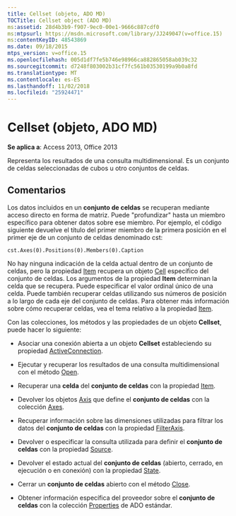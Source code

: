 ```yaml
---
title: Cellset (objeto, ADO MD)
TOCTitle: Cellset object (ADO MD)
ms:assetid: 28d4b3b9-f907-9ec0-00e1-9666c887cdf0
ms:mtpsurl: https://msdn.microsoft.com/library/JJ249047(v=office.15)
ms:contentKeyID: 48543869
ms.date: 09/18/2015
mtps_version: v=office.15
ms.openlocfilehash: 005d1df7fe5b746e98966ca882865058ab039c32
ms.sourcegitcommit: d7248f803002b31cf7fc561b03530199a9b0a8fd
ms.translationtype: MT
ms.contentlocale: es-ES
ms.lasthandoff: 11/02/2018
ms.locfileid: "25924471"
---
```

# <a name="cellset-object-ado-md"></a>Cellset (objeto, ADO MD)

**Se aplica a**: Access 2013, Office 2013

Representa los resultados de una consulta multidimensional. Es un conjunto de celdas seleccionadas de cubos u otro conjuntos de celdas.

## <a name="remarks"></a>Comentarios

Los datos incluidos en un **conjunto de celdas** se recuperan mediante acceso directo en forma de matriz. Puede "profundizar" hasta un miembro específico para obtener datos sobre ese miembro. Por ejemplo, el código siguiente devuelve el título del primer miembro de la primera posición en el primer eje de un conjunto de celdas denominado cst:

`cst.Axes(0).Positions(0).Members(0).Caption`

No hay ninguna indicación de la celda actual dentro de un conjunto de celdas, pero la propiedad [Item](item-property-ado-md-cellset.md) recupera un objeto [Cell](cell-object-ado-md.md) específico del conjunto de celdas. Los argumentos de la propiedad **Item** determinan la celda que se recupera. Puede especificar el valor ordinal único de una celda. Puede también recuperar celdas utilizando sus números de posición a lo largo de cada eje del conjunto de celdas. Para obtener más información sobre cómo recuperar celdas, vea el tema relativo a la propiedad [Item](item-property-ado-md-cellset.md).

Con las colecciones, los métodos y las propiedades de un objeto **Cellset**, puede hacer lo siguiente:

  - Asociar una conexión abierta a un objeto **Cellset** estableciendo su propiedad [ActiveConnection](activeconnection-property-ado-md.md).

  - Ejecutar y recuperar los resultados de una consulta multidimensional con el método [Open](open-method-ado-md.md).

  - Recuperar una **celda** del **conjunto de celdas** con la propiedad [Item](item-property-ado-md-cellset.md).

  - Devolver los objetos [Axis](axis-object-ado-md.md) que define el **conjunto de celdas** con la colección [Axes](axes-collection-ado-md.md).

  - Recuperar información sobre las dimensiones utilizadas para filtrar los datos del **conjunto de celdas** con la propiedad [FilterAxis](filteraxis-property-ado-md.md).

  - Devolver o especificar la consulta utilizada para definir el **conjunto de celdas** con la propiedad [Source](source-property-ado-md.md).

  - Devolver el estado actual del **conjunto de celdas** (abierto, cerrado, en ejecución o en conexión) con la propiedad [State](state-property-ado-md.md).

  - Cerrar un **conjunto de celdas** abierto con el método [Close](close-method-ado-md.md).

  - Obtener información específica del proveedor sobre el **conjunto de celdas** con la colección [Properties](properties-collection-ado.md) de ADO estándar.

